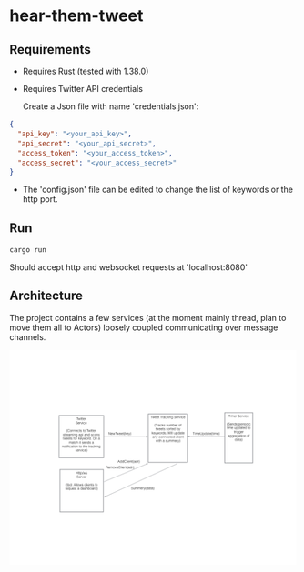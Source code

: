 # hear-them-tweet

## Requirements

* Requires Rust (tested with 1.38.0)

* Requires Twitter API credentials

  Create a Json file with name 'credentials.json':
```Json
{
  "api_key": "<your_api_key>",
  "api_secret": "<your_api_secret>",
  "access_token": "<your_access_token>",
  "access_secret": "<your_access_secret>"
}
```

* The 'config.json' file can be edited to change the list of keywords or the http port.

## Run

```bash
cargo run
```

Should accept http and websocket requests at 'localhost:8080'

## Architecture

The project contains a few services (at the moment mainly thread, plan to move them all to Actors) loosely coupled communicating over message channels.

![Architecture](images/architecture.png)
